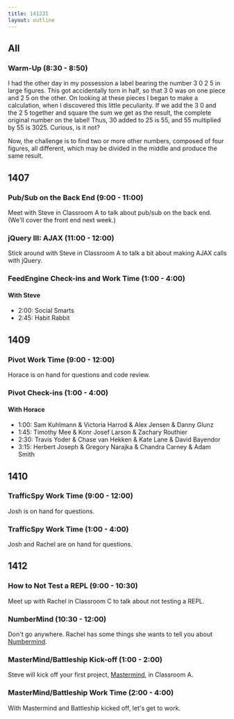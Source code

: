 ```yaml
---
title: 141231
layout: outline
---
```


## All

### Warm-Up (8:30 - 8:50)

I had the other day in my possession a label bearing the number 3 0 2 5 in large figures. This got accidentally torn in half, so that 3 0 was on one piece and 2 5 on the other. On looking at these pieces I began to make a calculation, when I discovered this little peculiarity. If we add the 3 0 and the 2 5 together and square the sum we get as the result, the complete original number on the label! Thus, 30 added to 25 is 55, and 55 multiplied by 55 is 3025. Curious, is it not?

Now, the challenge is to find two or more other numbers, composed of four figures, all different, which may be divided in the middle and produce the same result.

## 1407

### Pub/Sub on the Back End (9:00 - 11:00)

Meet with Steve in Classroom A to talk about pub/sub on the back end. (We'll cover the front end next week.)

### jQuery III: AJAX (11:00 - 12:00)

Stick around with Steve in Classroom A to talk a bit about making AJAX calls with jQuery.

### FeedEngine Check-ins and Work Time (1:00 - 4:00)

#### With Steve

* 2:00: Social Smarts
* 2:45: Habit Rabbit

## 1409

### Pivot Work Time (9:00 - 12:00)

Horace is on hand for questions and code review.

### Pivot Check-ins (1:00 - 4:00)

#### With Horace

* 1:00: Sam Kuhlmann & Victoria Harrod & Alex Jensen & Danny Glunz
* 1:45: Timothy Mee & Konr Josef Larson & Zachary Routhier
* 2:30: Travis Yoder & Chase van Hekken & Kate Lane & David Bayendor
* 3:15: Herbert Joseph & Gregory Narajka & Chandra Carney & Adam Smith

## 1410

### TrafficSpy Work Time (9:00 - 12:00)

Josh is on hand for questions.

### TrafficSpy Work Time (1:00 - 4:00)

Josh and Rachel are on hand for questions.

## 1412

### How to Not Test a REPL (9:00 - 10:30)

Meet up with Rachel in Classroom C to talk about not testing a REPL.

### NumberMind (10:30 - 12:00)

Don't go anywhere. Rachel has some things she wants to tell you about [Numbermind](https://github.com/turingschool-examples/numbermind).

### MasterMind/Battleship Kick-off (1:00 - 2:00)

Steve will kick off your first project, [Mastermind](http://tutorials.jumpstartlab.com/projects/mastermind.html), in Classroom A.

### MasterMind/Battleship Work Time (2:00 - 4:00)

With Mastermind and Battleship kicked off, let's get to work.